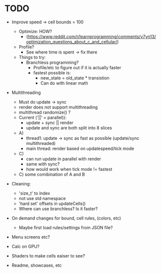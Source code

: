 # TODO

- Improve speed -> cell bounds = 100
    - Optimize: HOW?
        - (https://www.reddit.com/r/learnprogramming/comments/v7yn13/optimization_questions_about_c_and_cellular/)
    - Profile?
        - See where time is spent -> fix there
    - Things to try:
        - Branchless programming?
            - Profile/etc to figure out if it is actually faster
            - fastest possible is:
                - new_state = old_state * transistion
                - Can do with linear math

- Multithreading
    - Must do update -> sync
    - render does not support multithreading
    - multithread randomize() ?
    - Current ('||' = parallel)):
        - update + sync || render
        - update and sync are both split into 8 slices
    - A)
        - thread1: update -> sync as fast as possible (update/sync multithreaded)
        - main thread: render based on updatespeed/tick mode
    - C)
        - can run update in parallel with render
        - same with sync?
        - how would work when tick mode != fastest
    - C) some comibination of A and B


- Cleaning:
    - 'size_t' to index
    - not use std namespace
    - 'hard set' offsets in updateCells()
    - Where can use branchless? Is it faster?

- On demand changes for bound, cell rules, (colors, etc)
    - Maybe first load rules/settings from JSON file?
- Menu screens etc?
- Calc on GPU?
- Shaders to make cells eaiser to see?

- Readme, showcases, etc